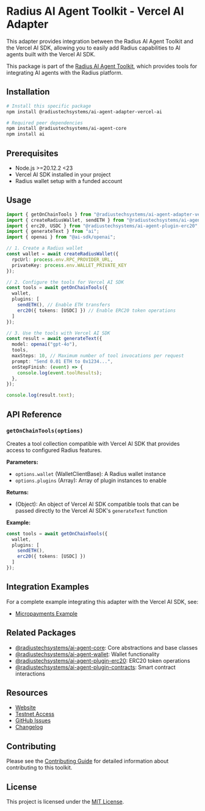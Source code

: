 # Radius AI Agent Toolkit - Vercel AI Adapter

This adapter provides integration between the Radius AI Agent Toolkit and the Vercel AI SDK, allowing you to easily add Radius capabilities to AI agents built with the Vercel AI SDK.

This package is part of the [Radius AI Agent Toolkit](https://github.com/radiustechsystems/ai-agent-toolkit), which provides tools for integrating AI agents with the Radius platform.

## Installation

```bash
# Install this specific package
npm install @radiustechsystems/ai-agent-adapter-vercel-ai

# Required peer dependencies
npm install @radiustechsystems/ai-agent-core
npm install ai
```

## Prerequisites

- Node.js >=20.12.2 <23
- Vercel AI SDK installed in your project
- Radius wallet setup with a funded account

## Usage

```typescript
import { getOnChainTools } from "@radiustechsystems/ai-agent-adapter-vercel-ai";
import { createRadiusWallet, sendETH } from "@radiustechsystems/ai-agent-wallet";
import { erc20, USDC } from "@radiustechsystems/ai-agent-plugin-erc20";
import { generateText } from "ai";
import { openai } from "@ai-sdk/openai";

// 1. Create a Radius wallet
const wallet = await createRadiusWallet({
  rpcUrl: process.env.RPC_PROVIDER_URL,
  privateKey: process.env.WALLET_PRIVATE_KEY
});

// 2. Configure the tools for Vercel AI SDK
const tools = await getOnChainTools({
  wallet,
  plugins: [
    sendETH(), // Enable ETH transfers
    erc20({ tokens: [USDC] }) // Enable ERC20 token operations
  ]
});

// 3. Use the tools with Vercel AI SDK
const result = await generateText({
  model: openai("gpt-4o"),
  tools,
  maxSteps: 10, // Maximum number of tool invocations per request
  prompt: "Send 0.01 ETH to 0x1234...",
  onStepFinish: (event) => {
    console.log(event.toolResults);
  },
});

console.log(result.text);
```

## API Reference

### `getOnChainTools(options)`

Creates a tool collection compatible with Vercel AI SDK that provides access to configured Radius features.

**Parameters:**

- `options.wallet` (WalletClientBase): A Radius wallet instance
- `options.plugins` (Array): Array of plugin instances to enable

**Returns:**

- (Object): An object of Vercel AI SDK compatible tools that can be passed directly to the Vercel AI SDK's `generateText` function

**Example:**

```typescript
const tools = await getOnChainTools({
  wallet,
  plugins: [
    sendETH(),
    erc20({ tokens: [USDC] })
  ]
});
```

## Integration Examples

For a complete example integrating this adapter with the Vercel AI SDK, see:

- [Micropayments Example](https://github.com/radiustechsystems/ai-agent-toolkit/tree/main/typescript/examples/micropayments/vercel-ai)

## Related Packages

- [@radiustechsystems/ai-agent-core](https://github.com/radiustechsystems/ai-agent-toolkit/tree/main/typescript/packages/core): Core abstractions and base classes
- [@radiustechsystems/ai-agent-wallet](https://github.com/radiustechsystems/ai-agent-toolkit/tree/main/typescript/packages/wallets): Wallet functionality
- [@radiustechsystems/ai-agent-plugin-erc20](https://github.com/radiustechsystems/ai-agent-toolkit/tree/main/typescript/packages/plugins/erc20): ERC20 token operations
- [@radiustechsystems/ai-agent-plugin-contracts](https://github.com/radiustechsystems/ai-agent-toolkit/tree/main/typescript/packages/plugins/contracts): Smart contract interactions

## Resources

- [Website](https://radiustech.xyz/)
- [Testnet Access](https://docs.radiustech.xyz/radius-testnet-access)
- [GitHub Issues](https://github.com/radiustechsystems/ai-agent-toolkit/issues)
- [Changelog](https://github.com/radiustechsystems/ai-agent-toolkit/blob/main/CHANGELOG.md)

## Contributing

Please see the [Contributing Guide](https://github.com/radiustechsystems/ai-agent-toolkit/blob/main/CONTRIBUTING.md) for detailed information about contributing to this toolkit.

## License

This project is licensed under the [MIT License](https://github.com/radiustechsystems/ai-agent-toolkit/blob/main/LICENSE).
